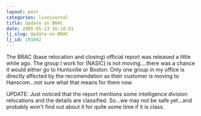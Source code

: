 ```yaml
---
layout: post
categories: livejournal
title: Update on BRAC
date: 2005-05-13 16:18:51
lj_slug: Update-on-BRAC
lj_id: 191042
---
```

The BRAC (base relocation and closing) official report was released a little while ago. The group I work for (NASIC) is not moving....there was a chance it would either go to Huntsville or Boston. Only one group in my office is directly affected by the recomendation as their customer is moving to Hanscom...not sure what that means for them now.  



UPDATE: Just noticed that the report mentions some intelligence division relocations and the details are classified. So...we may not be safe yet...and probably won't find out about it for quite some time if it is class.
